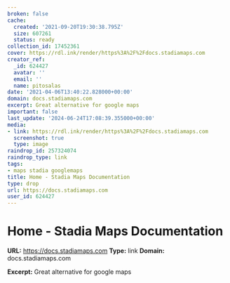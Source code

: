 ```yaml
---
broken: false
cache:
  created: '2021-09-20T19:30:38.795Z'
  size: 607261
  status: ready
collection_id: 17452361
cover: https://rdl.ink/render/https%3A%2F%2Fdocs.stadiamaps.com
creator_ref:
  _id: 624427
  avatar: ''
  email: ''
  name: pitosalas
date: '2021-04-06T13:40:22.828000+00:00'
domain: docs.stadiamaps.com
excerpt: Great alternative for google maps
important: false
last_update: '2024-06-24T17:08:39.355000+00:00'
media:
- link: https://rdl.ink/render/https%3A%2F%2Fdocs.stadiamaps.com
  screenshot: true
  type: image
raindrop_id: 257324074
raindrop_type: link
tags:
- maps stadia googlemaps
title: Home - Stadia Maps Documentation
type: drop
url: https://docs.stadiamaps.com
user_id: 624427
---
```


# Home - Stadia Maps Documentation

**URL:** https://docs.stadiamaps.com
**Type:** link
**Domain:** docs.stadiamaps.com

**Excerpt:** Great alternative for google maps

